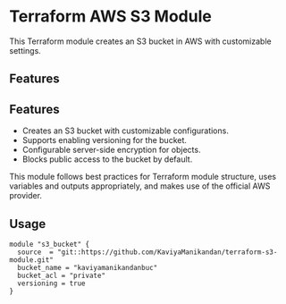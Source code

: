 # Terraform AWS S3 Module

This Terraform module creates an S3 bucket in AWS with customizable settings.

## Features

## Features

- Creates an S3 bucket with customizable configurations.
- Supports enabling versioning for the bucket.
- Configurable server-side encryption for objects.
- Blocks public access to the bucket by default.

This module follows best practices for Terraform module structure, uses variables and outputs appropriately, and makes use of the official AWS provider.

## Usage

```hcl
module "s3_bucket" {
  source  = "git::https://github.com/KaviyaManikandan/terraform-s3-module.git"
  bucket_name = "kaviyamanikandanbuc"
  bucket_acl = "private"
  versioning = true
}

